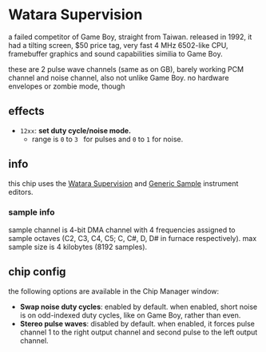 # Watara Supervision

a failed competitor of Game Boy, straight from Taiwan. released in 1992, it had a tilting screen, $50 price tag, very fast 4 MHz 6502-like CPU, framebuffer graphics and sound capabilities similia to Game Boy.

these are 2 pulse wave channels (same as on GB), barely working PCM channel and noise channel, also not unlike Game Boy. no hardware envelopes or zombie mode, though
## effects

- `12xx`: **set duty cycle/noise mode.**
  - range is `0` to `3 ` for pulses and `0` to `1` for noise.
## info

this chip uses the [Watara Supervision](../4-instrument/vatarasv.md) and [Generic Sample](../4-instrument/sample.md) instrument editors.

### sample info

sample channel is 4-bit DMA channel with 4 frequencies assigned to sample octaves (C2, C3, C4, C5; C, C#, D, D# in furnace respectively). max sample size is 4 kilobytes (8192 samples).

## chip config

the following options are available in the Chip Manager window:

- **Swap noise duty cycles**: enabled by default. when enabled, short noise is on odd-indexed duty cycles, like on Game Boy, rather than even.
- **Stereo pulse waves**: disabled by default. when enabled, it forces pulse channel 1 to the right output channel and second pulse to the left output channel.
